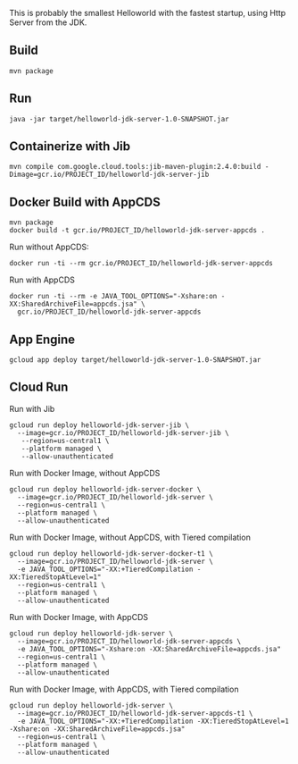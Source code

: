 This is probably the smallest Helloworld with the fastest startup, using Http Server from the
JDK.

## Build
```
mvn package
```

## Run
```
java -jar target/helloworld-jdk-server-1.0-SNAPSHOT.jar
```

## Containerize with Jib
```
mvn compile com.google.cloud.tools:jib-maven-plugin:2.4.0:build -Dimage=gcr.io/PROJECT_ID/helloworld-jdk-server-jib
```

## Docker Build with AppCDS
```
mvn package
docker build -t gcr.io/PROJECT_ID/helloworld-jdk-server-appcds .
```

Run without AppCDS:
```
docker run -ti --rm gcr.io/PROJECT_ID/helloworld-jdk-server-appcds
```

Run with AppCDS
```
docker run -ti --rm -e JAVA_TOOL_OPTIONS="-Xshare:on -XX:SharedArchiveFile=appcds.jsa" \
  gcr.io/PROJECT_ID/helloworld-jdk-server-appcds
```

## App Engine

```
gcloud app deploy target/helloworld-jdk-server-1.0-SNAPSHOT.jar 
```

## Cloud Run
Run with Jib
```
gcloud run deploy helloworld-jdk-server-jib \
  --image=gcr.io/PROJECT_ID/helloworld-jdk-server-jib \
   --region=us-central1 \
   --platform managed \
   --allow-unauthenticated
```

Run with Docker Image, without AppCDS
```
gcloud run deploy helloworld-jdk-server-docker \
  --image=gcr.io/PROJECT_ID/helloworld-jdk-server \
  --region=us-central1 \
  --platform managed \
  --allow-unauthenticated
```

Run with Docker Image, without AppCDS, with Tiered compilation
```
gcloud run deploy helloworld-jdk-server-docker-t1 \
  --image=gcr.io/PROJECT_ID/helloworld-jdk-server \
  -e JAVA_TOOL_OPTIONS="-XX:+TieredCompilation -XX:TieredStopAtLevel=1"
  --region=us-central1 \
  --platform managed \
  --allow-unauthenticated
```


Run with Docker Image, with AppCDS
```
gcloud run deploy helloworld-jdk-server \
  --image=gcr.io/PROJECT_ID/helloworld-jdk-server-appcds \
  -e JAVA_TOOL_OPTIONS="-Xshare:on -XX:SharedArchiveFile=appcds.jsa"
  --region=us-central1 \
  --platform managed \
  --allow-unauthenticated
```

Run with Docker Image, with AppCDS, with Tiered compilation
```
gcloud run deploy helloworld-jdk-server \
  --image=gcr.io/PROJECT_ID/helloworld-jdk-server-appcds-t1 \
  -e JAVA_TOOL_OPTIONS="-XX:+TieredCompilation -XX:TieredStopAtLevel=1 -Xshare:on -XX:SharedArchiveFile=appcds.jsa"
  --region=us-central1 \
  --platform managed \
  --allow-unauthenticated
```
